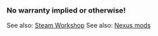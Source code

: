 ### No warranty implied or otherwise!

See also: [Steam Workshop](https://steamcommunity.com/workshop/filedetails/?id=1411210466)
See also: [Nexus mods](https://www.nexusmods.com/survivingmars/users/659381?tab=user+files)
